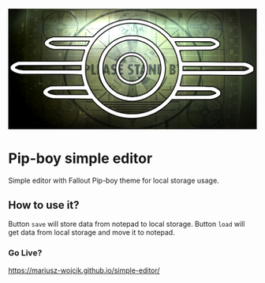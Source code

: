 ![cover](https://github.com/Mariusz-Wojcik/simple-editor/blob/master/src/assets/img/editor_meta.png)

# Pip-boy simple editor 

Simple editor with Fallout Pip-boy theme for local storage usage.

## How to use it?

Button `save` will store data from notepad to local storage.
Button `load` will get data from local storage and move it to notepad.

### Go Live?
https://mariusz-wojcik.github.io/simple-editor/



